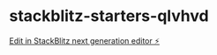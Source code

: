 # stackblitz-starters-qlvhvd

[Edit in StackBlitz next generation editor ⚡️](https://stackblitz.com/~/github.com/sailaja0120/stackblitz-starters-qlvhvd)
